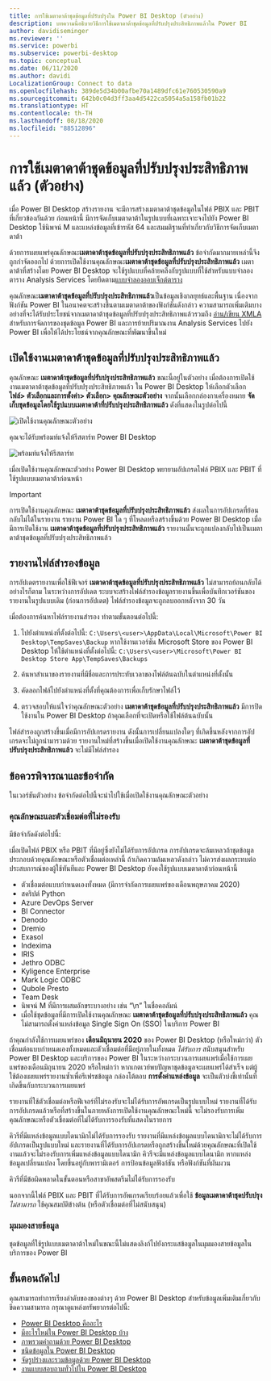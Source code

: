 ```yaml
---
title: การใช้เมตาดาต้าชุดข้อมูลที่ปรับปรุงใน Power BI Desktop (ตัวอย่าง)
description: บทความนี้อธิบายวิธีการใช้เมตาดาต้าชุดข้อมูลที่ปรับปรุงประสิทธิภาพแล้วใน Power BI
author: davidiseminger
ms.reviewer: ''
ms.service: powerbi
ms.subservice: powerbi-desktop
ms.topic: conceptual
ms.date: 06/11/2020
ms.author: davidi
LocalizationGroup: Connect to data
ms.openlocfilehash: 389de5d34b00afbe70a1489dfc61e760530590a9
ms.sourcegitcommit: 642b0c04d3ff3aa4d5422ca5054a5a158fb01b22
ms.translationtype: HT
ms.contentlocale: th-TH
ms.lasthandoff: 08/18/2020
ms.locfileid: "88512896"
---
```

# <a name="using-enhanced-dataset-metadata-preview"></a>การใช้เมตาดาต้าชุดข้อมูลที่ปรับปรุงประสิทธิภาพแล้ว (ตัวอย่าง)

เมื่อ Power BI Desktop สร้างรายงาน จะมีการสร้างเมตาดาต้าชุดข้อมูลในไฟล์ PBIX และ PBIT ที่เกี่ยวข้องกันด้วย ก่อนหน้านี้ มีการจัดเก็บเมตาดาต้าในรูปแบบที่เฉพาะเจาะจงไปยัง Power BI Desktop ใช้นิพจน์ M และแหล่งข้อมูลที่เข้ารหัส 64 และสมมติฐานที่ทำเกี่ยวกับวิธีการจัดเก็บเมตาดาต้า

ด้วยการเผยแพร่คุณลักษณะ**เมตาดาต้าชุดข้อมูลที่ปรับปรุงประสิทธิภาพแล้ว** ข้อจำกัดมากมายเหล่านี้จึงถูกกำจัดออกไป ด้วยการเปิดใช้งานคุณลักษณะ**เมตาดาต้าชุดข้อมูลที่ปรับปรุงประสิทธิภาพแล้ว** เมตาดาต้าที่สร้างโดย Power BI Desktop จะใช้รูปแบบที่คล้ายคลึงกับรูปแบบที่ใช้สำหรับแบบจำลองตาราง Analysis Services โดยยึดตาม[แบบจำลองออบเจ็กต์ตาราง](/analysis-services/tom/introduction-to-the-tabular-object-model-tom-in-analysis-services-amo)


คุณลักษณะ**เมตาดาต้าชุดข้อมูลที่ปรับปรุงประสิทธิภาพแล้ว**เป็นข้อมูลเชิงกลยุทธ์และพื้นฐาน เนื่องจากฟังก์ชัน Power BI ในอนาคตจะสร้างขึ้นตามเมตาดาต้าของฟังก์ชันดังกล่าว ความสามารถเพิ่มเติมบางอย่างที่จะได้รับประโยชน์จากเมตาดาต้าชุดข้อมูลที่ปรับปรุงประสิทธิภาพแล้วรวมถึง [อ่าน/เขียน XMLA](https://docs.microsoft.com/power-platform-release-plan/2019wave2/business-intelligence/xmla-readwrite) สำหรับการจัดการของชุดข้อมูล Power BI และการย้ายปริมาณงาน Analysis Services ไปยัง Power BI เพื่อให้ได้ประโยชน์จากคุณลักษณะที่พัฒนาขึ้นใหม่



## <a name="enable-enhanced-dataset-metadata"></a>เปิดใช้งานเมตาดาต้าชุดข้อมูลที่ปรับปรุงประสิทธิภาพแล้ว

คุณลักษณะ **เมตาดาต้าชุดข้อมูลที่ปรับปรุงประสิทธิภาพแล้ว** ขณะนี้อยู่ในตัวอย่าง เมื่อต้องการเปิดใช้งานเมตาดาต้าชุดข้อมูลที่ปรับปรุงประสิทธิภาพแล้ว ใน Power BI Desktop ให้เลือกตัวเลือก **ไฟล์> ตัวเลือกและการตั้งค่า> ตัวเลือก> คุณลักษณะตัวอย่าง** จากนั้นเลือกกล่องกาเครื่องหมาย **จัดเก็บชุดข้อมูลโดยใช้รูปแบบเมตาดาต้าที่ปรับปรุงประสิทธิภาพแล้ว** ดังที่แสดงในรูปต่อไปนี้ 

![เปิดใช้งานคุณลักษณะตัวอย่าง](media/desktop-enhanced-dataset-metadata/enhanced-dataset-metadata-01.png)

คุณจะได้รับพร้อมท์แจ้งให้รีสตาร์ท Power BI Desktop

![พร้อมท์แจ้งให้รีสตาร์ท](media/desktop-enhanced-dataset-metadata/enhanced-dataset-metadata-02.png)

เมื่อเปิดใช้งานคุณลักษณะตัวอย่าง Power BI Desktop พยายามอัปเกรดไฟล์ PBIX และ PBIT ที่ใช้รูปแบบเมตาดาต้าก่อนหน้า 

> [!IMPORTANT]
> การเปิดใช้งานคุณลักษณะ **เมตาดาต้าชุดข้อมูลที่ปรับปรุงประสิทธิภาพแล้ว** ส่งผลในการอัปเกรดที่ย้อนกลับไม่ได้ในรายงาน รายงาน Power BI ใด ๆ ที่โหลดหรือสร้างขึ้นด้วย Power BI Desktop เมื่อมีการเปิดใช้งาน **เมตาดาต้าชุดข้อมูลที่ปรับปรุงประสิทธิภาพแล้ว** รายงานนั้นจะถูกแปลงกลับไปเป็นเมตาดาต้าชุดข้อมูลที่ปรับปรุงประสิทธิภาพแล้ว

## <a name="report-backup-files"></a>รายงานไฟล์สำรองข้อมูล

การอัปเดตรายงานเพื่อใช้ฟีเจอร์ **เมตาดาต้าชุดข้อมูลที่ปรับปรุงประสิทธิภาพแล้ว** ไม่สามารถย้อนกลับได้ อย่างไรก็ตาม ในระหว่างการอัปเดต ระบบจะสร้างไฟล์สำรองข้อมูลรายงานขึ้นเพื่อบันทึกเวอร์ชันของรายงานในรูปแบบเดิม (ก่อนการอัปเดต) ไฟล์สำรองข้อมูลจะถูกลบออกหลังจาก 30 วัน 

เมื่อต้องการค้นหาไฟล์รายงานสำรอง ทำตามขั้นตอนต่อไปนี้:

1. ไปยังตำแหน่งที่ตั้งต่อไปนี้: ```C:\Users\<user>\AppData\Local\Microsoft\Power BI Desktop\TempSaves\Backup``` หากใช้งานเวอร์ชัน Microsoft Store ของ Power BI Desktop ให้ใช้ตำแหน่งที่ตั้งต่อไปนี้: ```C:\Users\<user>\Microsoft\Power BI Desktop Store App\TempSaves\Backups``` 

2. ค้นหาสำเนาของรายงานที่มีชื่อและการประทับเวลาของไฟล์ต้นฉบับในตำแหน่งที่ตั้งนั้น

3. คัดลอกไฟล์ไปยังตำแหน่งที่ตั้งที่คุณต้องการเพื่อเก็บรักษาไฟล์ไว้

4. ตรวจสอบให้แน่ใจว่าคุณลักษณะตัวอย่าง **เมตาดาต้าชุดข้อมูลที่ปรับปรุงประสิทธิภาพแล้ว** มีการปิดใช้งานใน Power BI Desktop ถ้าคุณเลือกที่จะเปิดหรือใช้ไฟล์ต้นฉบับนั้น 

ไฟล์สำรองถูกสร้างขึ้นเมื่อมีการอัปเกรดรายงาน ดังนั้นการเปลี่ยนแปลงใดๆ ที่เกิดขึ้นหลังจากการอัปเกรดจะไม่ถูกนำมารวมด้วย รายงานใหม่ที่สร้างขึ้นเมื่อเปิดใช้งานคุณลักษณะ **เมตาดาต้าชุดข้อมูลที่ปรับปรุงประสิทธิภาพแล้ว** จะไม่มีไฟล์สำรอง


## <a name="considerations-and-limitations"></a>ข้อควรพิจารณาและข้อจำกัด

ในเวอร์ชันตัวอย่าง ข้อจำกัดต่อไปนี้จะนำไปใช้เมื่อเปิดใช้งานคุณลักษณะตัวอย่าง

### <a name="unsupported-features-and-connectors"></a>คุณลักษณะและตัวเชื่อมต่อที่ไม่รองรับ

มีข้อจำกัดดังต่อไปนี้:

เมื่อเปิดไฟล์ PBIX หรือ PBIT ที่มีอยู่ซึ่งยังไม่ได้รับการอัปเกรด การอัปเกรดจะล้มเหลวถ้าชุดข้อมูลประกอบด้วยคุณลักษณะหรือตัวเชื่อมต่อเหล่านี้ ถ้าเกิดความล้มเหลวดังกล่าว ไม่ควรส่งผลกระทบต่อประสบการณ์ของผู้ใช้ทันทีและ Power BI Desktop ยังคงใช้รูปแบบเมตาดาต้าก่อนหน้านี้

* ตัวเชื่อมต่อแบบกำหนดเองทั้งหมด (มีการจำกัดการเผยแพร่ของเดือนพฤษภาคม 2020)
* สคริปต์ Python
* Azure DevOps Server
* BI Connector
* Denodo
* Dremio
* Exasol
* Indexima
* IRIS
* Jethro ODBC
* Kyligence Enterprise
* Mark Logic ODBC
* Qubole Presto
* Team Desk
* นิพจน์ M ที่มีการผสมอักขระบางอย่าง เช่น “\\n” ในชื่อคอลัมน์
* เมื่อใช้ชุดข้อมูลที่มีการเปิดใช้งานคุณลักษณะ **เมตาดาต้าชุดข้อมูลที่ปรับปรุงประสิทธิภาพแล้ว** คุณไม่สามารถตั้งค่าแหล่งข้อมูล Single Sign On (SSO) ในบริการ Power BI

ถ้าคุณกำลังใช้การเผยแพร่ของ **เดือนมิถุนายน 2020** ของ Power BI Desktop (หรือใหม่กว่า) ตัวเชื่อมต่อแบบกำหนดเองทั้งหมดและตัวเชื่อมต่อที่มีอยู่ภายในทั้งหมด *ได้รับการ* สนับสนุนสำหรับ Power BI Desktop และบริการของ Power BI ในระหว่างกระบวนการเผยแพร่เมื่อใช้การเผยแพร่ของเดือนมิถุนายน 2020 หรือใหม่กว่า หากเกตเวย์พบปัญหาชุดข้อมูลจะเผยแพร่ได้สำเร็จ แต่ผู้ใช้ต้องเผยแพร่รายงานซ้ำเพื่อรีเฟรชข้อมูล กล่องโต้ตอบ **การตั้งค่าแหล่งข้อมูล** จะเป็นตัวบ่งชี้เท่านั้นที่เกิดขึ้นกับกระบวนการเผยแพร่

รายงานที่ใช้ตัวเชื่อมต่อหรือฟีเจอร์ที่ไม่รองรับจะไม่ได้รับการอัพเกรดเป็นรูปแบบใหม่ รายงานที่ได้รับการอัปเกรดแล้วหรือที่สร้างขึ้นในภายหลังการเปิดใช้งานคุณลักษณะใหม่นี้ จะไม่รองรับการเพิ่มคุณลักษณะหรือตัวเชื่อมต่อที่ไม่ได้รับการรองรับที่แสดงในรายการ 

คิวรีที่มีแหล่งข้อมูลแบบไดนามิกไม่ได้รับการรองรับ รายงานที่มีแหล่งข้อมูลแบบไดนามิกจะไม่ได้รับการอัปเกรดเป็นรูปแบบใหม่ และรายงานที่ได้รับการอัปเกรดหรือถูกสร้างขึ้นใหม่ด้วยคุณลักษณะที่เปิดใช้งานแล้วจะไม่รองรับการเพิ่มแหล่งข้อมูลแบบไดนามิก คิวรีจะมีแหล่งข้อมูลแบบไดนามิก หากแหล่งข้อมูลเปลี่ยนแปลง โดยขึ้นอยู่กับพารามิเตอร์ การป้อนข้อมูลฟังก์ชัน หรือฟังก์ชันที่ผันผวน 

คิวรีที่มีข้อผิดพลาดในขั้นตอนหรือสาขาอัพสตรีมไม่ได้รับการรองรับ 

นอกจากนี้ไฟล์ PBIX และ PBIT ที่ได้รับการอัพเกรดเรียบร้อยแล้วเพื่อใช้ **ข้อมูลเมตาดาต้าชุดปรับปรุง** *ไม่สามารถ* ใช้คุณสมบัติข้างต้น (หรือตัวเชื่อมต่อที่ไม่สนับสนุน)

### <a name="lineage-view"></a>มุมมองสายข้อมูล
ชุดข้อมูลที่ใช้รูปแบบเมตาดาต้าใหม่ในขณะนี้ไม่แสดงลิงก์ไปยังกระแสข้อมูลในมุมมองสายข้อมูลในบริการของ Power BI

## <a name="next-steps"></a>ขั้นตอนถัดไป

คุณสามารถทำการเรียงลำดับของของต่างๆ ด้วย Power BI Desktop สำหรับข้อมูลเพิ่มเติมเกี่ยวกับขีดความสามารถ กรุณาดูแหล่งทรัพยากรต่อไปนี้:

* [Power BI Desktop คืออะไร](../fundamentals/desktop-what-is-desktop.md)
* [มีอะไรใหม่ใน Power BI Desktop บ้าง](../fundamentals/desktop-latest-update.md)
* [ภาพรวมคำถามด้วย Power BI Desktop](../transform-model/desktop-query-overview.md)
* [ชนิดข้อมูลใน Power BI Desktop](desktop-data-types.md)
* [จัดรูปร่างและรวมข้อมูลด้วย Power BI Desktop](desktop-shape-and-combine-data.md)
* [งานแบบสอบถามทั่วไปใน Power BI Desktop](../transform-model/desktop-common-query-tasks.md)
